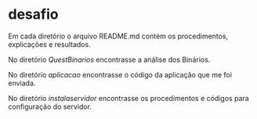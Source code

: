 # desafio

Em cada diretório o arquivo README.md contém os procedimentos, explicações e resultados.

No diretório _QuestBinarios_ encontrasse a análise dos Binários.

No diretório _aplicacao_ encontrasse o código da aplicação que me foi enviada.

No diretório _instalaservidor_ encontrasse os procedimentos e códigos para configuração do servidor.
